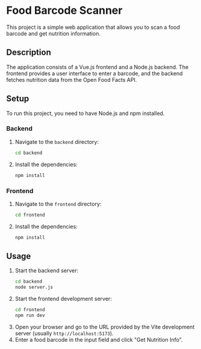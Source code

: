 # Food Barcode Scanner

This project is a simple web application that allows you to scan a food barcode and get nutrition information.

## Description

The application consists of a Vue.js frontend and a Node.js backend. The frontend provides a user interface to enter a barcode, and the backend fetches nutrition data from the Open Food Facts API.

## Setup

To run this project, you need to have Node.js and npm installed.

### Backend

1.  Navigate to the `backend` directory:
    ```sh
    cd backend
    ```
2.  Install the dependencies:
    ```sh
    npm install
    ```

### Frontend

1.  Navigate to the `frontend` directory:
    ```sh
    cd frontend
    ```
2.  Install the dependencies:
    ```sh
    npm install
    ```

## Usage

1.  Start the backend server:
    ```sh
    cd backend
    node server.js
    ```
2.  Start the frontend development server:
    ```sh
    cd frontend
    npm run dev
    ```
3.  Open your browser and go to the URL provided by the Vite development server (usually `http://localhost:5173`).
4.  Enter a food barcode in the input field and click "Get Nutrition Info".
